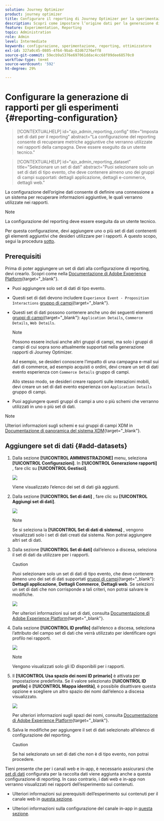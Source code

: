 ```yaml
---
solution: Journey Optimizer
product: journey optimizer
title: Configurare il reporting di Journey Optimizer per la sperimentazione
description: Scopri come impostare l’origine dati per la generazione di rapporti
feature: Experimentation, Reporting
topic: Administration
role: Admin
level: Intermediate
keywords: configurazione, sperimentazione, reporting, ottimizzatore
exl-id: 327a0c45-0805-4f64-9bab-02d67276eff8
source-git-commit: 59ecb9a5376e697061ddac4cc68f09dee68570c0
workflow-type: tm+mt
source-wordcount: '592'
ht-degree: 29%

---
```


# Configurare la generazione di rapporti per gli esperimenti {#reporting-configuration}

>[!CONTEXTUALHELP]
>id="ajo_admin_reporting_config"
>title="Imposta set di dati per il reporting"
>abstract="La configurazione del reporting consente di recuperare metriche aggiuntive che verranno utilizzate nei rapporti della campagna. Deve essere eseguito da un utente tecnico."

>[!CONTEXTUALHELP]
>id="ajo_admin_reporting_dataset"
>title="Selezionare un set di dati"
>abstract="Puoi selezionare solo un set di dati di tipo evento, che deve contenere almeno uno dei gruppi di campi supportati: dettagli applicazione, dettagli e-commerce, dettagli web."

La configurazione dell’origine dati consente di definire una connessione a un sistema per recuperare informazioni aggiuntive, le quali verranno utilizzate nei rapporti.

<!--The reporting data source configuration allows you to retrieve additional metrics that will be used in the **[!UICONTROL Objectives]** tab of your campaign reports.-->

>[!NOTE]
>
>La configurazione del reporting deve essere eseguita da un utente tecnico. <!--Rights?-->

Per questa configurazione, devi aggiungere uno o più set di dati contenenti gli elementi aggiuntivi che desideri utilizzare per i rapporti. A questo scopo, segui la procedura [sotto](#add-datasets).

<!--
➡️ [Discover this feature in video](#video)
-->

## Prerequisiti


Prima di poter aggiungere un set di dati alla configurazione di reporting, devi crearlo. Scopri come nella [Documentazione di Adobe Experience Platform](https://experienceleague.adobe.com/docs/experience-platform/catalog/datasets/user-guide.html#create){target="_blank"}.

* Puoi aggiungere solo set di dati di tipo evento.

* Questi set di dati devono includere `Experience Event - Proposition Interactions` [gruppo di campi](https://experienceleague.adobe.com/docs/experience-platform/xdm/tutorials/create-schema-ui.html?lang=it#field-group){target="_blank"}.

* Questi set di dati possono contenere anche uno dei seguenti elementi [gruppi di campi](https://experienceleague.adobe.com/docs/experience-platform/xdm/tutorials/create-schema-ui.html?lang=it#field-group){target="_blank"}: `Application Details`, `Commerce Details`, `Web Details`.

  >[!NOTE]
  >
  >Possono essere inclusi anche altri gruppi di campi, ma solo i gruppi di campi di cui sopra sono attualmente supportati nella generazione rapporti di Journey Optimizer.

  Ad esempio, se desideri conoscere l’impatto di una campagna e-mail sui dati di commerce, ad esempio acquisti o ordini, devi creare un set di dati evento esperienza con `Commerce Details` gruppo di campi.

  Allo stesso modo, se desideri creare rapporti sulle interazioni mobili, devi creare un set di dati evento esperienza con `Application Details` gruppo di campi.

  <!--The metrics corresponding to each field group are listed [here](#objective-list).-->

* Puoi aggiungere questi gruppi di campi a uno o più schemi che verranno utilizzati in uno o più set di dati.

>[!NOTE]
>
>Ulteriori informazioni sugli schemi e sui gruppi di campi XDM in [Documentazione di panoramica del sistema XDM](https://experienceleague.adobe.com/docs/experience-platform/xdm/home.html?lang=it){target="_blank"}.

<!--
## Objectives corresponding to each field group {#objective-list}

The table below shows which metrics will be added to the **[!UICONTROL Objectives]** tab of your campaign reports for each field group.

| Field group | Objectives |
|--- |--- |
| Commerce Details | Price Total<br>Payment Amount<br>(Unique) Checkouts<br>(Unique) Product List Adds<br>(Unique) Product List Opens<br>(Unique) Product List Removal<br>(Unique) Product List Views<br>(Unique) Product Views<br>(Unique) Purchases<br>(Unique) Save For Laters<br>Product Price Total<br>Product Quantity |
| Application Details | (Unique) App Launches<br>First App Launches<br>(Unique) App Installs<br>(Unique) App Upgrades |
| Web Details | (Unique) Page Views |
-->

## Aggiungere set di dati {#add-datasets}

1. Dalla sezione **[!UICONTROL AMMINISTRAZIONE]** menu, seleziona **[!UICONTROL Configurazioni]**. In  **[!UICONTROL Generazione rapporti]** , fare clic su **[!UICONTROL Gestisci]**.

   ![](assets/reporting-config-menu.png)

   Viene visualizzato l’elenco dei set di dati già aggiunti.

1. Dalla sezione **[!UICONTROL Set di dati]** , fare clic su **[!UICONTROL Aggiungi set di dati]**.

   ![](assets/reporting-config-add.png)

   >[!NOTE]
   >
   >Se si seleziona la **[!UICONTROL Set di dati di sistema]** , vengono visualizzati solo i set di dati creati dal sistema. Non potrai aggiungere altri set di dati.

1. Dalla sezione **[!UICONTROL Set di dati]** dall’elenco a discesa, seleziona il set di dati da utilizzare per i rapporti.

   >[!CAUTION]
   >
   >Puoi selezionare solo un set di dati di tipo evento, che deve contenere almeno uno dei set di dati supportati [gruppi di campi](https://experienceleague.adobe.com/docs/experience-platform/xdm/tutorials/create-schema-ui.html?lang=it#field-group){target="_blank"}: **Dettagli applicazione**, **Dettagli Commerce**, **Dettagli web**. Se selezioni un set di dati che non corrisponde a tali criteri, non potrai salvare le modifiche.

   ![](assets/reporting-config-datasets.png)

   Per ulteriori informazioni sui set di dati, consulta [Documentazione di Adobe Experience Platform](https://experienceleague.adobe.com/docs/experience-platform/catalog/datasets/overview.html?lang=it){target="_blank"}.

1. Dalla sezione **[!UICONTROL ID profilo]** dall’elenco a discesa, seleziona l’attributo del campo set di dati che verrà utilizzato per identificare ogni profilo nei rapporti.

   ![](assets/reporting-config-profile-id.png)

   >[!NOTE]
   >
   >Vengono visualizzati solo gli ID disponibili per i rapporti.

1. Il **[!UICONTROL Usa spazio dei nomi ID primario]** è attivata per impostazione predefinita. Se il valore selezionato **[!UICONTROL ID profilo]** è **[!UICONTROL Mappa identità]**, è possibile disattivare questa opzione e scegliere un altro spazio dei nomi dall’elenco a discesa visualizzato.

   ![](assets/reporting-config-namespace.png)

   Per ulteriori informazioni sugli spazi dei nomi, consulta [Documentazione di Adobe Experience Platform](https://experienceleague.adobe.com/docs/experience-platform/identity/namespaces.html?lang=it){target="_blank"}.

1. Salva le modifiche per aggiungere il set di dati selezionato all’elenco di configurazione del reporting.

   >[!CAUTION]
   >
   >Se hai selezionato un set di dati che non è di tipo evento, non potrai procedere.

Tieni presente che per i canali web e in-app, è necessario assicurarsi che [set di dati](../data/get-started-datasets.md) configurata per la raccolta dati viene aggiunta anche a questa configurazione di reporting. In caso contrario, i dati web e in-app non verranno visualizzati nei rapporti dell’esperimento sui contenuti.

* Ulteriori informazioni sui prerequisiti dell’esperimento sui contenuti per il canale web in [questa sezione](../web/web-prerequisites.md#experiment-prerequisites).

* Ulteriori informazioni sulla configurazione del canale in-app in [questa sezione](../in-app/inapp-configuration.md).

<!--
When building your campaign reports, you can now see the metrics corresponding to the field groups used in the datasets you added. Go to the **[!UICONTROL Objectives]** tab and select the metrics of your choice to better fine-tune your reports. [Learn more](content-experiment.md#objectives-global)

![](assets/reporting-config-objectives.png)

>[!NOTE]
>
>If you add several datasets, all data from all datasets will be available for reporting.


## How-to video {#video}

Understand how to configure Experience Platform reporting data sources.

>[!VIDEO]()
-->
